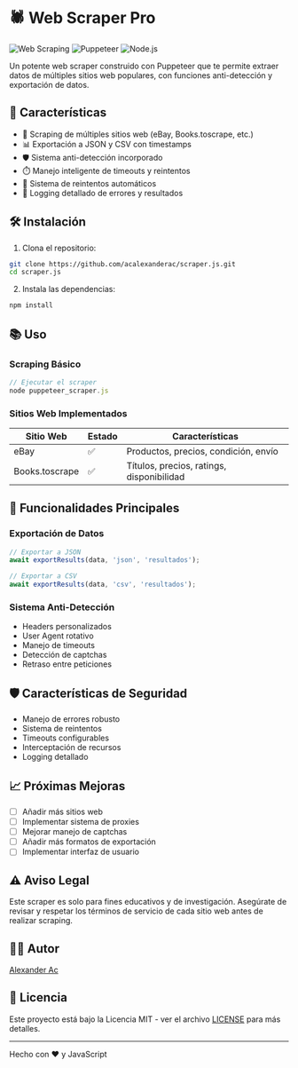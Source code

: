 # 🕷️ Web Scraper Pro

![Web Scraping](https://img.shields.io/badge/Web-Scraping-blue)
![Puppeteer](https://img.shields.io/badge/Puppeteer-v21.5.0-40B5A4)
![Node.js](https://img.shields.io/badge/Node.js-v18.0+-green)

Un potente web scraper construido con Puppeteer que te permite extraer datos de múltiples sitios web populares, con funciones anti-detección y exportación de datos.

## 🚀 Características

- 🔄 Scraping de múltiples sitios web (eBay, Books.toscrape, etc.)
- 📊 Exportación a JSON y CSV con timestamps
- 🛡️ Sistema anti-detección incorporado
- ⏱️ Manejo inteligente de timeouts y reintentos
- 🔄 Sistema de reintentos automáticos
- 📝 Logging detallado de errores y resultados

## 🛠️ Instalación

1. Clona el repositorio:

```bash
git clone https://github.com/acalexanderac/scraper.js.git
cd scraper.js
```

2. Instala las dependencias:

```bash
npm install
```

## 📚 Uso

### Scraping Básico

```javascript
// Ejecutar el scraper
node puppeteer_scraper.js
```

### Sitios Web Implementados

| Sitio Web | Estado | Características |
|-----------|---------|----------------|
| eBay | ✅ | Productos, precios, condición, envío |
| Books.toscrape | ✅ | Títulos, precios, ratings, disponibilidad |

## 🔧 Funcionalidades Principales

### Exportación de Datos

```javascript
// Exportar a JSON
await exportResults(data, 'json', 'resultados');

// Exportar a CSV
await exportResults(data, 'csv', 'resultados');
```

### Sistema Anti-Detección

- Headers personalizados
- User Agent rotativo
- Manejo de timeouts
- Detección de captchas
- Retraso entre peticiones

## 🛡️ Características de Seguridad

- Manejo de errores robusto
- Sistema de reintentos
- Timeouts configurables
- Interceptación de recursos
- Logging detallado

## 📈 Próximas Mejoras

- [ ] Añadir más sitios web
- [ ] Implementar sistema de proxies
- [ ] Mejorar manejo de captchas
- [ ] Añadir más formatos de exportación
- [ ] Implementar interfaz de usuario

## ⚠️ Aviso Legal

Este scraper es solo para fines educativos y de investigación. Asegúrate de revisar y respetar los términos de servicio de cada sitio web antes de realizar scraping.

## 👨‍💻 Autor

[Alexander Ac](https://github.com/acalexanderac)

## 📄 Licencia

Este proyecto está bajo la Licencia MIT - ver el archivo [LICENSE](LICENSE) para más detalles.

---
Hecho con ❤️ y JavaScript
